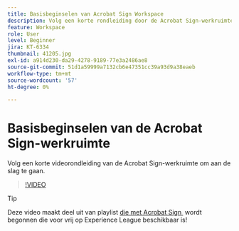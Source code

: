 ```yaml
---
title: Basisbeginselen van Acrobat Sign Workspace
description: Volg een korte rondleiding door de Acrobat Sign-werkruimte om aan de slag te gaan
feature: Workspace
role: User
level: Beginner
jira: KT-6334
thumbnail: 41205.jpg
exl-id: a914d230-da29-4278-9189-77e3a2486ae8
source-git-commit: 51d1a59999a7132cb6e47351cc39a93d9a38eaeb
workflow-type: tm+mt
source-wordcount: '57'
ht-degree: 0%

---
```


# Basisbeginselen van de Acrobat Sign-werkruimte

Volg een korte videorondleiding van de Acrobat Sign-werkruimte om aan de slag te gaan.

>[!VIDEO](https://video.tv.adobe.com/v/3425258?quality=12&learn=on&hidetitle=true&captions=dut)

>[!TIP]
>
>Deze video maakt deel uit van playlist [&#x200B; die met Acrobat Sign &#x200B;](https://experienceleague.adobe.com/nl/playlists/acrobat-sign-get-started-business-users) wordt begonnen die voor vrij op Experience League beschikbaar is!

